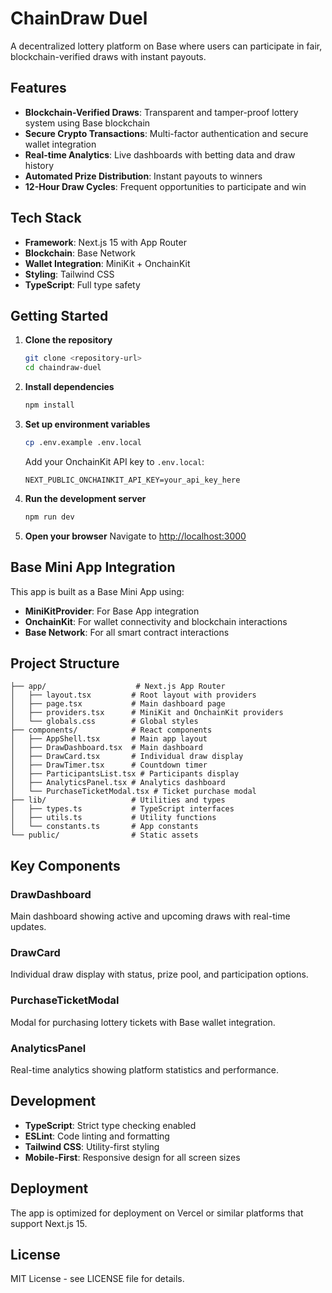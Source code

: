 # ChainDraw Duel

A decentralized lottery platform on Base where users can participate in fair, blockchain-verified draws with instant payouts.

## Features

- **Blockchain-Verified Draws**: Transparent and tamper-proof lottery system using Base blockchain
- **Secure Crypto Transactions**: Multi-factor authentication and secure wallet integration
- **Real-time Analytics**: Live dashboards with betting data and draw history
- **Automated Prize Distribution**: Instant payouts to winners
- **12-Hour Draw Cycles**: Frequent opportunities to participate and win

## Tech Stack

- **Framework**: Next.js 15 with App Router
- **Blockchain**: Base Network
- **Wallet Integration**: MiniKit + OnchainKit
- **Styling**: Tailwind CSS
- **TypeScript**: Full type safety

## Getting Started

1. **Clone the repository**
   ```bash
   git clone <repository-url>
   cd chaindraw-duel
   ```

2. **Install dependencies**
   ```bash
   npm install
   ```

3. **Set up environment variables**
   ```bash
   cp .env.example .env.local
   ```
   
   Add your OnchainKit API key to `.env.local`:
   ```
   NEXT_PUBLIC_ONCHAINKIT_API_KEY=your_api_key_here
   ```

4. **Run the development server**
   ```bash
   npm run dev
   ```

5. **Open your browser**
   Navigate to [http://localhost:3000](http://localhost:3000)

## Base Mini App Integration

This app is built as a Base Mini App using:

- **MiniKitProvider**: For Base App integration
- **OnchainKit**: For wallet connectivity and blockchain interactions
- **Base Network**: For all smart contract interactions

## Project Structure

```
├── app/                    # Next.js App Router
│   ├── layout.tsx         # Root layout with providers
│   ├── page.tsx           # Main dashboard page
│   ├── providers.tsx      # MiniKit and OnchainKit providers
│   └── globals.css        # Global styles
├── components/            # React components
│   ├── AppShell.tsx       # Main app layout
│   ├── DrawDashboard.tsx  # Main dashboard
│   ├── DrawCard.tsx       # Individual draw display
│   ├── DrawTimer.tsx      # Countdown timer
│   ├── ParticipantsList.tsx # Participants display
│   ├── AnalyticsPanel.tsx # Analytics dashboard
│   └── PurchaseTicketModal.tsx # Ticket purchase modal
├── lib/                   # Utilities and types
│   ├── types.ts           # TypeScript interfaces
│   ├── utils.ts           # Utility functions
│   └── constants.ts       # App constants
└── public/                # Static assets
```

## Key Components

### DrawDashboard
Main dashboard showing active and upcoming draws with real-time updates.

### DrawCard
Individual draw display with status, prize pool, and participation options.

### PurchaseTicketModal
Modal for purchasing lottery tickets with Base wallet integration.

### AnalyticsPanel
Real-time analytics showing platform statistics and performance.

## Development

- **TypeScript**: Strict type checking enabled
- **ESLint**: Code linting and formatting
- **Tailwind CSS**: Utility-first styling
- **Mobile-First**: Responsive design for all screen sizes

## Deployment

The app is optimized for deployment on Vercel or similar platforms that support Next.js 15.

## License

MIT License - see LICENSE file for details.
